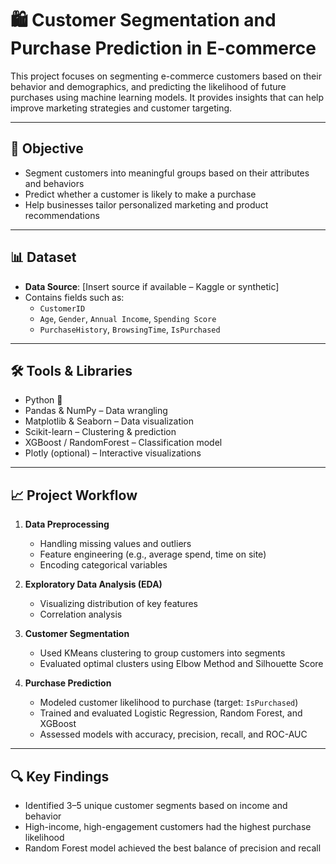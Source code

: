 # 🛍️ Customer Segmentation and Purchase Prediction in E-commerce

This project focuses on segmenting e-commerce customers based on their behavior and demographics, and predicting the likelihood of future purchases using machine learning models. It provides insights that can help improve marketing strategies and customer targeting.

---

## 📌 Objective

- Segment customers into meaningful groups based on their attributes and behaviors
- Predict whether a customer is likely to make a purchase
- Help businesses tailor personalized marketing and product recommendations

---

## 📊 Dataset

- **Data Source**: [Insert source if available – Kaggle or synthetic]
- Contains fields such as:
  - `CustomerID`
  - `Age`, `Gender`, `Annual Income`, `Spending Score`
  - `PurchaseHistory`, `BrowsingTime`, `IsPurchased`

---

## 🛠️ Tools & Libraries

- Python 🐍
- Pandas & NumPy – Data wrangling
- Matplotlib & Seaborn – Data visualization
- Scikit-learn – Clustering & prediction
- XGBoost / RandomForest – Classification model
- Plotly (optional) – Interactive visualizations

---

## 📈 Project Workflow

1. **Data Preprocessing**  
   - Handling missing values and outliers  
   - Feature engineering (e.g., average spend, time on site)  
   - Encoding categorical variables  

2. **Exploratory Data Analysis (EDA)**  
   - Visualizing distribution of key features  
   - Correlation analysis  

3. **Customer Segmentation**  
   - Used KMeans clustering to group customers into segments  
   - Evaluated optimal clusters using Elbow Method and Silhouette Score  

4. **Purchase Prediction**  
   - Modeled customer likelihood to purchase (target: `IsPurchased`)  
   - Trained and evaluated Logistic Regression, Random Forest, and XGBoost  
   - Assessed models with accuracy, precision, recall, and ROC-AUC  

---

## 🔍 Key Findings

- Identified 3–5 unique customer segments based on income and behavior
- High-income, high-engagement customers had the highest purchase likelihood
- Random Forest model achieved the best balance of precision and recall

